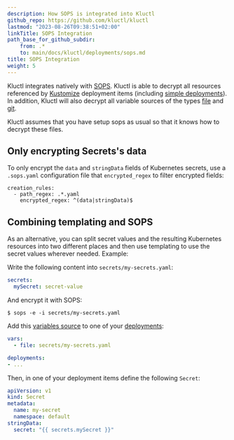 ```yaml
---
description: How SOPS is integrated into Kluctl
github_repo: https://github.com/kluctl/kluctl
lastmod: "2023-08-26T09:38:51+02:00"
linkTitle: SOPS Integration
path_base_for_github_subdir:
    from: .*
    to: main/docs/kluctl/deployments/sops.md
title: SOPS Integration
weight: 5
---
```






Kluctl integrates natively with [SOPS](https://github.com/mozilla/sops). Kluctl is able to decrypt all resources
referenced by [Kustomize](./kustomize.md) deployment items (including [simple deployments](./deployment-yml.md#simple-deployments)).
In addition, Kluctl will also decrypt all variable sources of the types [file](../templating/variable-sources.md#file)
and [git](../templating/variable-sources.md#git).

Kluctl assumes that you have setup sops as usual so that it knows how to decrypt these files.

## Only encrypting Secrets's data

To only encrypt the `data` and `stringData` fields of Kubernetes secrets, use a `.sops.yaml` configuration file that
`encrypted_regex` to filter encrypted fields:

```
creation_rules:
  - path_regex: .*.yaml
    encrypted_regex: ^(data|stringData)$
```

## Combining templating and SOPS

As an alternative, you can split secret values and the resulting Kubernetes resources into two different places and then
use templating to use the secret values wherever needed. Example:

Write the following content into `secrets/my-secrets.yaml`:

```yaml
secrets:
  mySecret: secret-value
```

And encrypt it with SOPS:

```shell
$ sops -e -i secrets/my-secrets.yaml
```

Add this [variables source](../templating/variable-sources.md) to one of your [deployments](./deployment-yml.md):

```yaml
vars:
  - file: secrets/my-secrets.yaml

deployments:
- ...
```

Then, in one of your deployment items define the following `Secret`:

```yaml
apiVersion: v1
kind: Secret
metadata:
  name: my-secret
  namespace: default
stringData:
  secret: "{{ secrets.mySecret }}"
```
